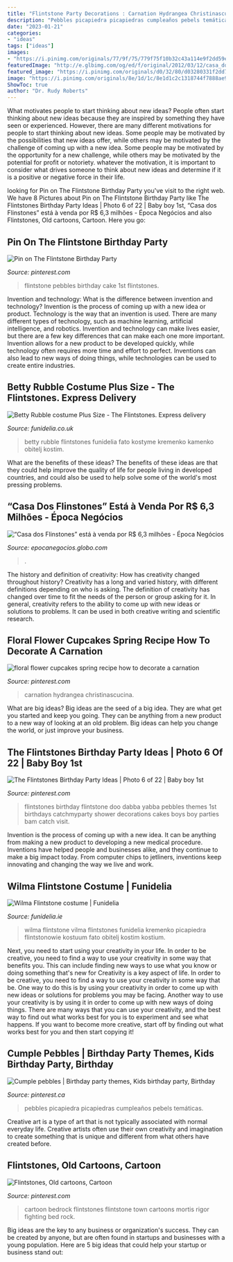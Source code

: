 ```yaml
---
title: "Flintstone Party Decorations : Carnation Hydrangea Christinascucina"
description: "Pebbles picapiedra picapiedras cumpleaños pebels temáticas"
date: "2023-01-21"
categories:
- "ideas"
tags: ["ideas"]
images:
- "https://i.pinimg.com/originals/77/9f/75/779f75f10b32c43a114e9f2dd59ea613.png"
featuredImage: "http://e.glbimg.com/og/ed/f/original/2012/03/12/casa_dos_flinstones.jpg"
featured_image: "https://i.pinimg.com/originals/d0/32/80/d03280331f2dd7c71278c528e0f8f7e8.jpg"
image: "https://i.pinimg.com/originals/8e/1d/1c/8e1d1c2c1318744f7888ae994ca82edb.jpg"
ShowToc: true
author: "Dr. Rudy Roberts"
---
```



What motivates people to start thinking about new ideas?
People often start thinking about new ideas because they are inspired by something they have seen or experienced. However, there are many different motivations for people to start thinking about new ideas. Some people may be motivated by the possibilities that new ideas offer, while others may be motivated by the challenge of coming up with a new idea. Some people may be motivated by the opportunity for a new challenge, while others may be motivated by the potential for profit or notoriety. whatever the motivation, it is important to consider what drives someone to think about new ideas and determine if it is a positive or negative force in their life.

	

		
looking for Pin on The Flintstone Birthday Party you've visit to the right web. We have 8 Pictures about Pin on The Flintstone Birthday Party like The Flintstones Birthday Party Ideas | Photo 6 of 22 | Baby boy 1st, “Casa dos Flinstones” está à venda por R$ 6,3 milhões - Época Negócios and also Flintstones, Old cartoons, Cartoon. Here you go:
		
    
## Pin On The Flintstone Birthday Party

<img loading=lazy src="https://i.pinimg.com/736x/a8/3c/bd/a83cbdd7b6219b4dd28f1c9fff7c9b65.jpg" onerror="this.onerror=null;this.src='https://tse1.mm.bing.net/th?id=OIP.zOq_3VLGVpt67l2JjEHPWQHaHa&amp;pid=15.1';" alt="Pin on The Flintstone Birthday Party">

_Source: pinterest.com_

>flintstone pebbles birthday cake 1st flintstones. 

	

Invention and technology: What is the difference between invention and technology?
Invention is the process of coming up with a new idea or product. Technology is the way that an invention is used. There are many different types of technology, such as machine learning, artificial intelligence, and robotics. Invention and technology can make lives easier, but there are a few key differences that can make each one more important. 
Invention allows for a new product to be developed quickly, while technology often requires more time and effort to perfect. Inventions can also lead to new ways of doing things, while technologies can be used to create entire industries.

    
## Betty Rubble Costume Plus Size - The Flintstones. Express Delivery

<img loading=lazy src="https://static1.funidelia.com/476721-f6_big2/betty-rubble-costume-plus-size-the-flintstones.jpg" onerror="this.onerror=null;this.src='https://tse4.mm.bing.net/th?id=OIP.UqfByI_B95CaAuLlccoNGgHaKA&amp;pid=15.1';" alt="Betty Rubble costume Plus Size - The Flintstones. Express delivery">

_Source: funidelia.co.uk_

>betty rubble flintstones funidelia fato kostyme kremenko kamenko obitelj kostim. 

	

What are the benefits of these ideas?
The benefits of these ideas are that they could help improve the quality of life for people living in developed countries, and could also be used to help solve some of the world's most pressing problems.

    
## “Casa Dos Flinstones” Está à Venda Por R$ 6,3 Milhões - Época Negócios

<img loading=lazy src="http://e.glbimg.com/og/ed/f/original/2012/03/12/casa_dos_flinstones.jpg" onerror="this.onerror=null;this.src='https://tse3.mm.bing.net/th?id=OIP.cQN_zWExXYrHcKKrCXKN_AHaFk&amp;pid=15.1';" alt="“Casa dos Flinstones” está à venda por R$ 6,3 milhões - Época Negócios">

_Source: epocanegocios.globo.com_

>. 

	

The history and definition of creativity: How has creativity changed throughout history?
Creativity has a long and varied history, with different definitions depending on who is asking. The definition of creativity has changed over time to fit the needs of the person or group asking for it. In general, creativity refers to the ability to come up with new ideas or solutions to problems. It can be used in both creative writing and scientific research.

    
## Floral Flower Cupcakes Spring Recipe How To Decorate A Carnation

<img loading=lazy src="https://i.pinimg.com/originals/8e/1d/1c/8e1d1c2c1318744f7888ae994ca82edb.jpg" onerror="this.onerror=null;this.src='https://tse2.mm.bing.net/th?id=OIP.ocdEUrwaaR_x1GZpNSdZ4gHaE7&amp;pid=15.1';" alt="floral flower cupcakes spring recipe how to decorate a carnation">

_Source: pinterest.com_

>carnation hydrangea christinascucina. 

	

What are big ideas?
Big ideas are the seed of a big idea. They are what get you started and keep you going. They can be anything from a new product to a new way of looking at an old problem. Big ideas can help you change the world, or just improve your business.

    
## The Flintstones Birthday Party Ideas | Photo 6 Of 22 | Baby Boy 1st

<img loading=lazy src="https://i.pinimg.com/originals/d0/32/80/d03280331f2dd7c71278c528e0f8f7e8.jpg" onerror="this.onerror=null;this.src='https://tse2.mm.bing.net/th?id=OIP.XB6jcqQr7Si3-N0MLY9xBwHaJ4&amp;pid=15.1';" alt="The Flintstones Birthday Party Ideas | Photo 6 of 22 | Baby boy 1st">

_Source: pinterest.com_

>flintstones birthday flintstone doo dabba yabba pebbles themes 1st birthdays catchmyparty shower decorations cakes boys boy parties bam catch visit. 

	

Invention is the process of coming up with a new idea. It can be anything from making a new product to developing a new medical procedure. Inventions have helped people and businesses alike, and they continue to make a big impact today. From computer chips to jetliners, inventions keep innovating and changing the way we live and work.

    
## Wilma Flintstone Costume | Funidelia

<img loading=lazy src="https://static1.funidelia.com/475685-f6_big2/wilma-flintstone-costume-the-flintstones.jpg" onerror="this.onerror=null;this.src='https://tse4.mm.bing.net/th?id=OIP.G8Rn2Y1rncgow8ZZysaCfgHaKA&amp;pid=15.1';" alt="Wilma Flintstone costume | Funidelia">

_Source: funidelia.ie_

>wilma flintstone vilma flintstones funidelia kremenko picapiedra flintstonowie kostuum fato obitelj kostim kostium. 

	

Next, you need to start using your creativity in your life. In order to be creative, you need to find a way to use your creativity in some way that benefits you. This can include finding new ways to use what you know or doing something that's new for
Creativity is a key aspect of life. In order to be creative, you need to find a way to use your creativity in some way that be. One way to do this is by using your creativity in order to come up with new ideas or solutions for problems you may be facing. Another way to use your creativity is by using it in order to come up with new ways of doing things. There are many ways that you can use your creativity, and the best way to find out what works best for you is to experiment and see what happens. If you want to become more creative, start off by finding out what works best for you and then start copying it!

    
## Cumple Pebbles | Birthday Party Themes, Kids Birthday Party, Birthday

<img loading=lazy src="https://i.pinimg.com/originals/17/b2/c8/17b2c8b0914003466d083173e0ba0047.jpg" onerror="this.onerror=null;this.src='https://tse1.mm.bing.net/th?id=OIP.f9iwxcaigTPcDfNDeUm2MgHaE8&amp;pid=15.1';" alt="Cumple pebbles | Birthday party themes, Kids birthday party, Birthday">

_Source: pinterest.ca_

>pebbles picapiedra picapiedras cumpleaños pebels temáticas. 

	

Creative art is a type of art that is not typically associated with normal everyday life. Creative artists often use their own creativity and imagination to create something that is unique and different from what others have created before.

    
## Flintstones, Old Cartoons, Cartoon

<img loading=lazy src="https://i.pinimg.com/originals/77/9f/75/779f75f10b32c43a114e9f2dd59ea613.png" onerror="this.onerror=null;this.src='https://tse3.mm.bing.net/th?id=OIP.8aAcSMH_-sw6hJ1jjU4VSwHaEQ&amp;pid=15.1';" alt="Flintstones, Old cartoons, Cartoon">

_Source: pinterest.com_

>cartoon bedrock flintstones flintstone town cartoons mortis rigor fighting bed rock. 

	

Big ideas are the key to any business or organization's success. They can be created by anyone, but are often found in startups and businesses with a young population. Here are 5 big ideas that could help your startup or business stand out: 

